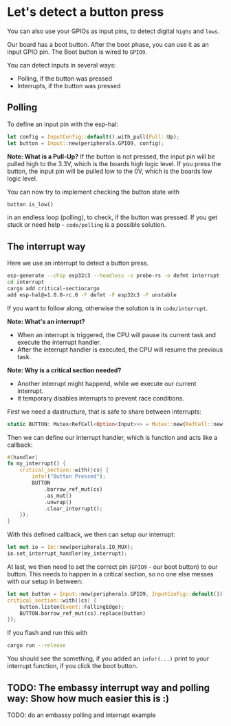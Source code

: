 # Let's detect a button press

You can also use your GPIOs as input pins, to detect digital `highs` and `lows`.

Our board has a boot button. After the boot phase, you can use it as an
input GPIO pin. The Boot button is wired to `GPIO9`.

You can detect inputs in several ways:
 - Polling, if the button was pressed
 - Interrupts, if the button was pressed

## Polling

To define an input pin with the esp-hal:

```rust
let config = InputConfig::default().with_pull(Pull::Up);
let button = Input::new(peripherals.GPIO9, config);
```

**Note: What is a Pull-Up?**
If the button is not pressed, the input pin will be pulled high to the 3.3V,
which is the boards high logic level.
If you press the button, the input pin will be pulled low to the 0V,
which is the boards low logic level.

You can now try to implement checking the button state with

```rust
button.is_low()
```

in an endless loop (polling), to check, if the button was pressed.
If you get stuck or need help - `code/polling` is a possible solution.

## The interrupt way

Here we use an interrupt to detect a button press.

```sh
esp-generate --chip esp32c3 --headless -o probe-rs -o defmt interrupt
cd interrupt
cargo add critical-sectiocargo
add esp-hal@=1.0.0-rc.0 -F defmt -F esp32c3 -F unstable
```

If you want to follow along, otherwise the solution is in `code/interrupt`.

**Note: What's an interrupt?**

- When an interrupt is triggered, the CPU will pause its current task and execute the interrupt handler.
- After the interrupt handler is executed, the CPU will resume the previous task.

**Note: Why is a critical section needed?**

- Another interrupt might happend, while we execute our current interrupt.
- It temporary disables interrupts to prevent race conditions.


First we need a dastructure, that is safe to share between interrupts:

```rust
static BUTTON: Mutex<RefCell<Option<Input>>> = Mutex::new(RefCell::new(None))
```

Then we can define our interrupt handler, which is function and acts like a callback:

```rust
#[handler]
fn my_interrupt() {
    critical_section::with(|cs| {
        info!("Button Pressed");
        BUTTON
            .borrow_ref_mut(cs)
            .as_mut()
            .unwrap()
            .clear_interrupt();
    });
}
```

With this defined callback, we then can setup our interrupt:

```rust
let mut io = Io::new(peripherals.IO_MUX);
io.set_interrupt_handler(my_interrupt);
```

At last, we then need to set the correct pin (`GPIO9` - our boot button) to our button.
This needs to happen in a critical section, so no one else messes
with our setup in between:

```rust
let mut button = Input::new(peripherals.GPIO9, InputConfig::default());
critical_section::with(|cs| {
    button.listen(Event::FallingEdge);
    BUTTON.borrow_ref_mut(cs).replace(button)
});
```

If you flash and run this with

```sh
cargo run --release
```

You should see the something, if you added an `info!(...)` print
to your interrupt function, if you click the boot button.

## TODO: The embassy interrupt way and polling way: Show how much easier this is :)

TODO: do an embassy polling and interrupt example
